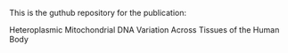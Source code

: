 This is the guthub repository for the publication:

Heteroplasmic Mitochondrial DNA Variation Across Tissues of the Human Body